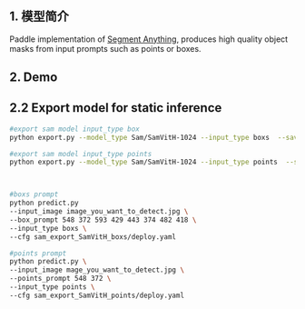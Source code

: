 #

## 1. 模型简介

Paddle implementation of [Segment Anything](https://ai.facebook.com/research/publications/segment-anything/), produces high quality object masks from input prompts such as points or boxes.


## 2. Demo

## 2.2 Export model for static inference
```bash
#export sam model input_type box
python export.py --model_type Sam/SamVitH-1024 --input_type boxs  --save_dir sam_export

#export sam model input_type points
python export.py --model_type Sam/SamVitH-1024 --input_type points  --save_dir sam_export



#boxs prompt
python predict.py
--input_image image_you_want_to_detect.jpg \
--box_prompt 548 372 593 429 443 374 482 418 \
--input_type boxs \
--cfg sam_export_SamVitH_boxs/deploy.yaml

#points prompt
python predict.py \
--input_image mage_you_want_to_detect.jpg \
--points_prompt 548 372 \
--input_type points \
--cfg sam_export_SamVitH_points/deploy.yaml
```
